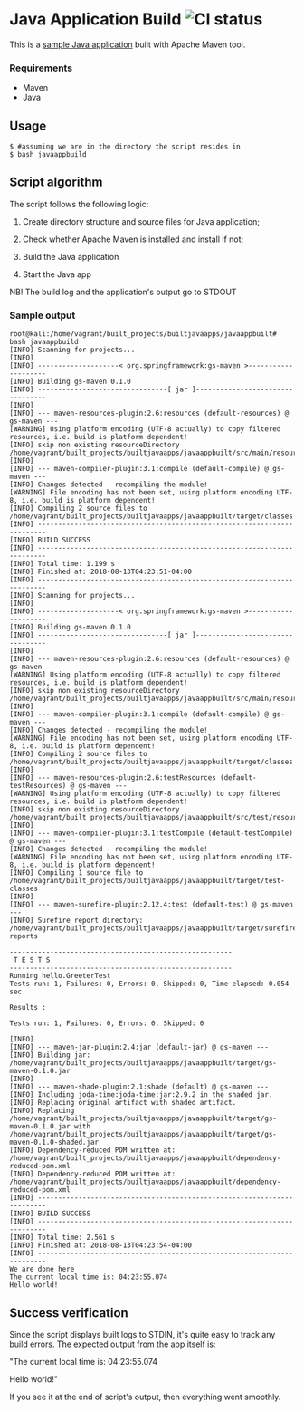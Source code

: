 # Java Application Build ![CI status](https://img.shields.io/badge/tested-yes-brightgreen.svg)

This is a [sample Java application](https://spring.io/guides/gs/maven/) built with Apache Maven tool.

### Requirements
* Maven
* Java

## Usage

```console
$ #assuming we are in the directory the script resides in
$ bash javaappbuild
```
## Script algorithm
The script follows the following logic: 

  1) Create directory structure and source files for Java application;

  2) Check whether Apache Maven is installed and install if not;

  3) Build the Java application 

  4) Start the Java app

NB! The build log and the application's output go to STDOUT

### Sample output
```console
root@kali:/home/vagrant/built_projects/builtjavaapps/javaappbuilt# bash javaappbuild 
[INFO] Scanning for projects...
[INFO] 
[INFO] --------------------< org.springframework:gs-maven >--------------------
[INFO] Building gs-maven 0.1.0
[INFO] --------------------------------[ jar ]---------------------------------
[INFO] 
[INFO] --- maven-resources-plugin:2.6:resources (default-resources) @ gs-maven ---
[WARNING] Using platform encoding (UTF-8 actually) to copy filtered resources, i.e. build is platform dependent!
[INFO] skip non existing resourceDirectory /home/vagrant/built_projects/builtjavaapps/javaappbuilt/src/main/resources
[INFO] 
[INFO] --- maven-compiler-plugin:3.1:compile (default-compile) @ gs-maven ---
[INFO] Changes detected - recompiling the module!
[WARNING] File encoding has not been set, using platform encoding UTF-8, i.e. build is platform dependent!
[INFO] Compiling 2 source files to /home/vagrant/built_projects/builtjavaapps/javaappbuilt/target/classes
[INFO] ------------------------------------------------------------------------
[INFO] BUILD SUCCESS
[INFO] ------------------------------------------------------------------------
[INFO] Total time: 1.199 s
[INFO] Finished at: 2018-08-13T04:23:51-04:00
[INFO] ------------------------------------------------------------------------
[INFO] Scanning for projects...
[INFO] 
[INFO] --------------------< org.springframework:gs-maven >--------------------
[INFO] Building gs-maven 0.1.0
[INFO] --------------------------------[ jar ]---------------------------------
[INFO] 
[INFO] --- maven-resources-plugin:2.6:resources (default-resources) @ gs-maven ---
[WARNING] Using platform encoding (UTF-8 actually) to copy filtered resources, i.e. build is platform dependent!
[INFO] skip non existing resourceDirectory /home/vagrant/built_projects/builtjavaapps/javaappbuilt/src/main/resources
[INFO] 
[INFO] --- maven-compiler-plugin:3.1:compile (default-compile) @ gs-maven ---
[INFO] Changes detected - recompiling the module!
[WARNING] File encoding has not been set, using platform encoding UTF-8, i.e. build is platform dependent!
[INFO] Compiling 2 source files to /home/vagrant/built_projects/builtjavaapps/javaappbuilt/target/classes
[INFO] 
[INFO] --- maven-resources-plugin:2.6:testResources (default-testResources) @ gs-maven ---
[WARNING] Using platform encoding (UTF-8 actually) to copy filtered resources, i.e. build is platform dependent!
[INFO] skip non existing resourceDirectory /home/vagrant/built_projects/builtjavaapps/javaappbuilt/src/test/resources
[INFO] 
[INFO] --- maven-compiler-plugin:3.1:testCompile (default-testCompile) @ gs-maven ---
[INFO] Changes detected - recompiling the module!
[WARNING] File encoding has not been set, using platform encoding UTF-8, i.e. build is platform dependent!
[INFO] Compiling 1 source file to /home/vagrant/built_projects/builtjavaapps/javaappbuilt/target/test-classes
[INFO] 
[INFO] --- maven-surefire-plugin:2.12.4:test (default-test) @ gs-maven ---
[INFO] Surefire report directory: /home/vagrant/built_projects/builtjavaapps/javaappbuilt/target/surefire-reports

-------------------------------------------------------
 T E S T S
-------------------------------------------------------
Running hello.GreeterTest
Tests run: 1, Failures: 0, Errors: 0, Skipped: 0, Time elapsed: 0.054 sec

Results :

Tests run: 1, Failures: 0, Errors: 0, Skipped: 0

[INFO] 
[INFO] --- maven-jar-plugin:2.4:jar (default-jar) @ gs-maven ---
[INFO] Building jar: /home/vagrant/built_projects/builtjavaapps/javaappbuilt/target/gs-maven-0.1.0.jar
[INFO] 
[INFO] --- maven-shade-plugin:2.1:shade (default) @ gs-maven ---
[INFO] Including joda-time:joda-time:jar:2.9.2 in the shaded jar.
[INFO] Replacing original artifact with shaded artifact.
[INFO] Replacing /home/vagrant/built_projects/builtjavaapps/javaappbuilt/target/gs-maven-0.1.0.jar with /home/vagrant/built_projects/builtjavaapps/javaappbuilt/target/gs-maven-0.1.0-shaded.jar
[INFO] Dependency-reduced POM written at: /home/vagrant/built_projects/builtjavaapps/javaappbuilt/dependency-reduced-pom.xml
[INFO] Dependency-reduced POM written at: /home/vagrant/built_projects/builtjavaapps/javaappbuilt/dependency-reduced-pom.xml
[INFO] ------------------------------------------------------------------------
[INFO] BUILD SUCCESS
[INFO] ------------------------------------------------------------------------
[INFO] Total time: 2.561 s
[INFO] Finished at: 2018-08-13T04:23:54-04:00
[INFO] ------------------------------------------------------------------------
We are done here
The current local time is: 04:23:55.074
Hello world!
```

## Success verification

Since the script displays built logs to STDIN, it's quite easy to track any build errors.
The expected output from the app itself is:

"The current local time is: 04:23:55.074

Hello world!"

If you see it at the end of script's output, then everything went smoothly.
